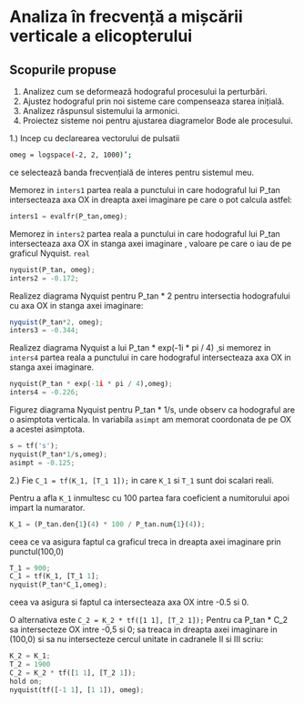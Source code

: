 # Analiza în frecvență a mișcării verticale a elicopterului

## Scopurile propuse 
1. Analizez cum se deformează hodograful procesului la perturbări.
1. Ajustez hodograful prin noi sisteme care compenseaza starea inițială.
1. Analizez răspunsul sistemului la armonici.
1. Proiectez sisteme noi pentru ajustarea diagramelor Bode ale procesului.

1.) Incep cu declarearea vectorului de pulsatii  
```bash
omeg = logspace(-2, 2, 1000)’;
``` 
ce selectează banda frecvențială de interes pentru sistemul meu.

Memorez in ```inters1``` partea reala a punctului in care hodograful lui P_tan intersecteaza axa OX in dreapta axei imaginare pe care o pot calcula astfel: 
```python
inters1 = evalfr(P_tan,omeg);
```
Memorez in ```inters2``` partea reala a punctului in care hodograful lui P_tan intersecteaza axa OX in stanga axei imaginare , valoare pe care o iau de pe graficul Nyquist.
```real```
```python
nyquist(P_tan, omeg);
inters2 = -0.172;
```

Realizez diagrama Nyquist pentru  P_tan * 2 pentru intersectia hodografului cu axa OX in stanga axei imaginare:
```javascript
nyquist(P_tan*2, omeg);
inters3 = -0.344;
```

Realizez diagrama  Nyquist a lui P_tan * exp(-1i * pi / 4) ¸si memorez in ```inters4``` partea reala a punctului in care hodograful intersecteaza axa OX in stanga axei imaginare.
```python
nyquist(P_tan * exp(-1i * pi / 4),omeg);
inters4 = -0.226;
```

Figurez diagrama Nyquist pentru P_tan * 1/s, unde observ ca hodograful are o asimptota verticala. In variabila ```asimpt``` am memorat coordonata de pe OX a acestei asimptota.

```python
s = tf('s');
nyquist(P_tan*1/s,omeg);
asimpt = -0.125;
```

2.) Fie ```C_1 = tf(K_1, [T_1 1]);``` in care  ```K_1``` si ```T_1``` sunt doi scalari reali.

Pentru a afla ```K_1``` inmultesc cu 100 partea fara coeficient a numitorului apoi impart la numarator.

```python
K_1 = (P_tan.den{1}(4) * 100 / P_tan.num{1}(4));
```
ceea ce va asigura faptul ca graficul treca in dreapta axei imaginare prin punctul(100,0)

```python
T_1 = 900;
C_1 = tf(K_1, [T_1 1];
nyquist(P_tan*C_1,omeg);
```
 ceea va asigura si faptul ca intersecteaza axa OX intre -0.5 si 0.

O alternativa este ```C_2 = K_2 * tf([1 1], [T_2 1]);```
Pentru ca P_tan * C_2 sa intersecteze OX intre -0,5 si 0; sa treaca in dreapta axei imaginare in (100,0) si sa nu intersecteze cercul unitate in cadranele II si III scriu: 
```python
K_2 = K_1;
T_2 = 1900 
C_2 = K_2 * tf([1 1], [T_2 1]);
hold on; 
nyquist(tf([-1 1], [1 1]), omeg);
```
